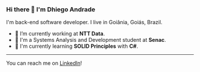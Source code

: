 ### Hi there 👋 I'm Dhiego Andrade

I'm back-end software developer. I live in Goiânia, Goiás, Brazil.

- 🔭 I’m currently working at **NTT Data**.
- 📖 I'm a Systems Analysis and Development student at **Senac**.
- 🌱 I'm currently learning **SOLID Principles** with **C#**.

---

You can reach me on [LinkedIn](https://www.linkedin.com/in/mdhiego/)!
